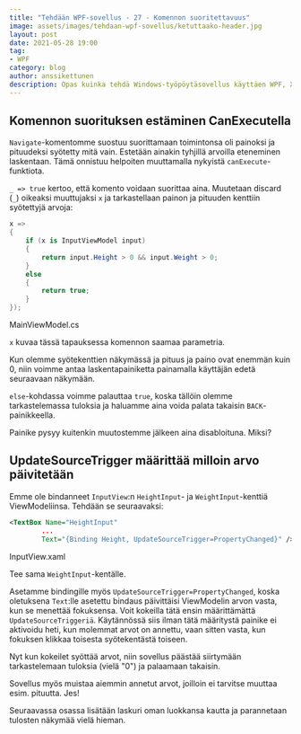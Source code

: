 ```yaml
---
title: "Tehdään WPF-sovellus - 27 - Komennon suoritettavuus"
image: assets/images/tehdaan-wpf-sovellus/ketuttaako-header.jpg
layout: post
date: 2021-05-28 19:00
tag:
- WPF
category: blog
author: anssikettunen
description: Opas kuinka tehdä Windows-työpöytäsovellus käyttäen WPF, XAML ja C#. Tässä osassa muutetaan sovellus mukailemaan MVVM-tyyliä.
---
```


## Komennon suorituksen estäminen CanExecutella

`Navigate`-komentomme suostuu suorittamaan toimintonsa oli painoksi ja pituudeksi syötetty mitä vain.
Estetään ainakin tyhjillä arvoilla eteneminen laskentaan. Tämä onnistuu helpoiten muuttamalla nykyistä `canExecute`-funktiota.

`_ => true` kertoo, että komento voidaan suorittaa aina. Muutetaan discard (`_`) oikeaksi muuttujaksi `x` ja tarkastellaan painon ja pituuden kenttiin syötettyjä arvoja:

```csharp
x =>
{
    if (x is InputViewModel input)
    {
        return input.Height > 0 && input.Weight > 0;
    }
    else
    {
        return true;
    }
});
```
<figcaption>MainViewModel.cs</figcaption>

`x` kuvaa tässä tapauksessa komennon saamaa parametria.

Kun olemme syötekenttien näkymässä ja pituus ja paino ovat enemmän kuin 0, niin voimme antaa laskentapainiketta painamalla käyttäjän edetä seuraavaan näkymään.

`else`-kohdassa voimme palauttaa `true`, koska tällöin olemme tarkastelemassa tuloksia ja haluamme aina voida palata takaisin `BACK`-painikkeella.

Painike pysyy kuitenkin muutostemme jälkeen aina disabloituna. Miksi?

## UpdateSourceTrigger määrittää milloin arvo päivitetään

Emme ole bindanneet `InputView`:n `HeightInput`- ja `WeightInput`-kenttiä ViewModeliinsa. Tehdään se seuraavaksi:

```xml
<TextBox Name="HeightInput"
        ...
        Text="{Binding Height, UpdateSourceTrigger=PropertyChanged}" />
```
<figcaption>InputView.xaml</figcaption>

Tee sama `WeightInput`-kentälle.

Asetamme bindingille myös `UpdateSourceTrigger=PropertyChanged`, koska oletuksena `Text`:lle asetettu bindaus päivittäisi ViewModelin arvon vasta, kun se menettää fokuksensa.
Voit kokeilla tätä ensin määrittämättä `UpdateSourceTriggeriä`. Käytännössä siis ilman tätä määritystä painike ei aktivoidu heti, kun molemmat arvot on annettu, vaan sitten vasta, kun fokuksen klikkaa toisesta syötekentästä toiseen.

Nyt kun kokeilet syöttää arvot, niin sovellus päästää siirtymään tarkastelemaan tuloksia (vielä "0") ja palaamaan takaisin.

Sovellus myös muistaa aiemmin annetut arvot, joilloin ei tarvitse muuttaa esim. pituutta. Jes!

Seuraavassa osassa lisätään laskuri oman luokkansa kautta ja parannetaan tulosten näkymää vielä hieman.